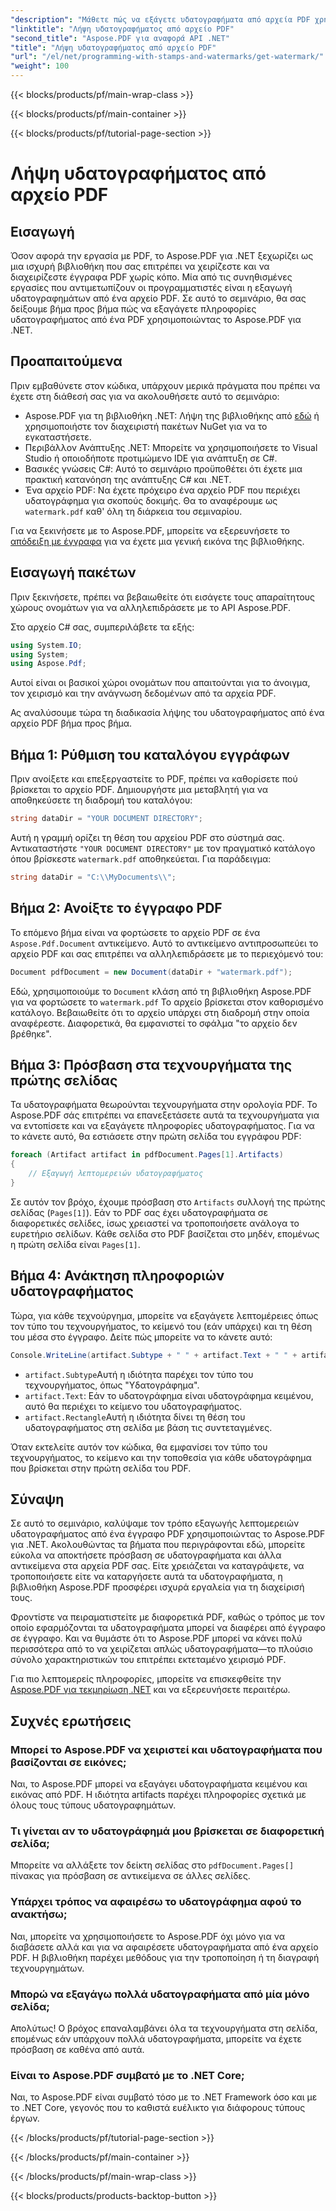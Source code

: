 ```yaml
---
"description": "Μάθετε πώς να εξάγετε υδατογραφήματα από αρχεία PDF χρησιμοποιώντας το Aspose.PDF για .NET με έναν οδηγό βήμα προς βήμα. Λεπτομερές σεμινάριο για την εξαγωγή υδατογραφήματος."
"linktitle": "Λήψη υδατογραφήματος από αρχείο PDF"
"second_title": "Aspose.PDF για αναφορά API .NET"
"title": "Λήψη υδατογραφήματος από αρχείο PDF"
"url": "/el/net/programming-with-stamps-and-watermarks/get-watermark/"
"weight": 100
---
```


{{< blocks/products/pf/main-wrap-class >}}

{{< blocks/products/pf/main-container >}}

{{< blocks/products/pf/tutorial-page-section >}}

# Λήψη υδατογραφήματος από αρχείο PDF

## Εισαγωγή

Όσον αφορά την εργασία με PDF, το Aspose.PDF για .NET ξεχωρίζει ως μια ισχυρή βιβλιοθήκη που σας επιτρέπει να χειρίζεστε και να διαχειρίζεστε έγγραφα PDF χωρίς κόπο. Μία από τις συνηθισμένες εργασίες που αντιμετωπίζουν οι προγραμματιστές είναι η εξαγωγή υδατογραφημάτων από ένα αρχείο PDF. Σε αυτό το σεμινάριο, θα σας δείξουμε βήμα προς βήμα πώς να εξαγάγετε πληροφορίες υδατογραφήματος από ένα PDF χρησιμοποιώντας το Aspose.PDF για .NET.

## Προαπαιτούμενα

Πριν εμβαθύνετε στον κώδικα, υπάρχουν μερικά πράγματα που πρέπει να έχετε στη διάθεσή σας για να ακολουθήσετε αυτό το σεμινάριο:

- Aspose.PDF για τη βιβλιοθήκη .NET: Λήψη της βιβλιοθήκης από [εδώ](https://releases.aspose.com/pdf/net/) ή χρησιμοποιήστε τον διαχειριστή πακέτων NuGet για να το εγκαταστήσετε.
- Περιβάλλον Ανάπτυξης .NET: Μπορείτε να χρησιμοποιήσετε το Visual Studio ή οποιοδήποτε προτιμώμενο IDE για ανάπτυξη σε C#.
- Βασικές γνώσεις C#: Αυτό το σεμινάριο προϋποθέτει ότι έχετε μια πρακτική κατανόηση της ανάπτυξης C# και .NET.
- Ένα αρχείο PDF: Να έχετε πρόχειρο ένα αρχείο PDF που περιέχει υδατογράφημα για σκοπούς δοκιμής. Θα το αναφέρουμε ως `watermark.pdf` καθ' όλη τη διάρκεια του σεμιναρίου.

Για να ξεκινήσετε με το Aspose.PDF, μπορείτε να εξερευνήσετε το [απόδειξη με έγγραφα](https://reference.aspose.com/pdf/net/) για να έχετε μια γενική εικόνα της βιβλιοθήκης.

## Εισαγωγή πακέτων

Πριν ξεκινήσετε, πρέπει να βεβαιωθείτε ότι εισάγετε τους απαραίτητους χώρους ονομάτων για να αλληλεπιδράσετε με το API Aspose.PDF. 

Στο αρχείο C# σας, συμπεριλάβετε τα εξής:

```csharp
using System.IO;
using System;
using Aspose.Pdf;
```

Αυτοί είναι οι βασικοί χώροι ονομάτων που απαιτούνται για το άνοιγμα, τον χειρισμό και την ανάγνωση δεδομένων από τα αρχεία PDF.

Ας αναλύσουμε τώρα τη διαδικασία λήψης του υδατογραφήματος από ένα αρχείο PDF βήμα προς βήμα.

## Βήμα 1: Ρύθμιση του καταλόγου εγγράφων

Πριν ανοίξετε και επεξεργαστείτε το PDF, πρέπει να καθορίσετε πού βρίσκεται το αρχείο PDF. Δημιουργήστε μια μεταβλητή για να αποθηκεύσετε τη διαδρομή του καταλόγου:

```csharp
string dataDir = "YOUR DOCUMENT DIRECTORY";
```

Αυτή η γραμμή ορίζει τη θέση του αρχείου PDF στο σύστημά σας. Αντικαταστήστε `"YOUR DOCUMENT DIRECTORY"` με τον πραγματικό κατάλογο όπου βρίσκεστε `watermark.pdf` αποθηκεύεται. Για παράδειγμα:

```csharp
string dataDir = "C:\\MyDocuments\\";
```

## Βήμα 2: Ανοίξτε το έγγραφο PDF

Το επόμενο βήμα είναι να φορτώσετε το αρχείο PDF σε ένα `Aspose.Pdf.Document` αντικείμενο. Αυτό το αντικείμενο αντιπροσωπεύει το αρχείο PDF και σας επιτρέπει να αλληλεπιδράσετε με το περιεχόμενό του:

```csharp
Document pdfDocument = new Document(dataDir + "watermark.pdf");
```

Εδώ, χρησιμοποιούμε το `Document` κλάση από τη βιβλιοθήκη Aspose.PDF για να φορτώσετε το `watermark.pdf` Το αρχείο βρίσκεται στον καθορισμένο κατάλογο. Βεβαιωθείτε ότι το αρχείο υπάρχει στη διαδρομή στην οποία αναφέρεστε. Διαφορετικά, θα εμφανιστεί το σφάλμα "το αρχείο δεν βρέθηκε".

## Βήμα 3: Πρόσβαση στα τεχνουργήματα της πρώτης σελίδας

Τα υδατογραφήματα θεωρούνται τεχνουργήματα στην ορολογία PDF. Το Aspose.PDF σάς επιτρέπει να επανεξετάσετε αυτά τα τεχνουργήματα για να εντοπίσετε και να εξαγάγετε πληροφορίες υδατογραφήματος. Για να το κάνετε αυτό, θα εστιάσετε στην πρώτη σελίδα του εγγράφου PDF:

```csharp
foreach (Artifact artifact in pdfDocument.Pages[1].Artifacts)
{
    // Εξαγωγή λεπτομερειών υδατογραφήματος
}
```

Σε αυτόν τον βρόχο, έχουμε πρόσβαση στο `Artifacts` συλλογή της πρώτης σελίδας (`Pages[1]`). Εάν το PDF σας έχει υδατογραφήματα σε διαφορετικές σελίδες, ίσως χρειαστεί να τροποποιήσετε ανάλογα το ευρετήριο σελίδων. Κάθε σελίδα στο PDF βασίζεται στο μηδέν, επομένως η πρώτη σελίδα είναι `Pages[1]`.

## Βήμα 4: Ανάκτηση πληροφοριών υδατογραφήματος

Τώρα, για κάθε τεχνούργημα, μπορείτε να εξαγάγετε λεπτομέρειες όπως τον τύπο του τεχνουργήματος, το κείμενό του (εάν υπάρχει) και τη θέση του μέσα στο έγγραφο. Δείτε πώς μπορείτε να το κάνετε αυτό:

```csharp
Console.WriteLine(artifact.Subtype + " " + artifact.Text + " " + artifact.Rectangle);
```

- `artifact.Subtype`Αυτή η ιδιότητα παρέχει τον τύπο του τεχνουργήματος, όπως "Υδατογράφημα".
- `artifact.Text`: Εάν το υδατογράφημα είναι υδατογράφημα κειμένου, αυτό θα περιέχει το κείμενο του υδατογραφήματος.
- `artifact.Rectangle`Αυτή η ιδιότητα δίνει τη θέση του υδατογραφήματος στη σελίδα με βάση τις συντεταγμένες.

Όταν εκτελείτε αυτόν τον κώδικα, θα εμφανίσει τον τύπο του τεχνουργήματος, το κείμενο και την τοποθεσία για κάθε υδατογράφημα που βρίσκεται στην πρώτη σελίδα του PDF.

## Σύναψη

Σε αυτό το σεμινάριο, καλύψαμε τον τρόπο εξαγωγής λεπτομερειών υδατογραφήματος από ένα έγγραφο PDF χρησιμοποιώντας το Aspose.PDF για .NET. Ακολουθώντας τα βήματα που περιγράφονται εδώ, μπορείτε εύκολα να αποκτήσετε πρόσβαση σε υδατογραφήματα και άλλα αντικείμενα στα αρχεία PDF σας. Είτε χρειάζεται να καταγράψετε, να τροποποιήσετε είτε να καταργήσετε αυτά τα υδατογραφήματα, η βιβλιοθήκη Aspose.PDF προσφέρει ισχυρά εργαλεία για τη διαχείρισή τους.

Φροντίστε να πειραματιστείτε με διαφορετικά PDF, καθώς ο τρόπος με τον οποίο εφαρμόζονται τα υδατογραφήματα μπορεί να διαφέρει από έγγραφο σε έγγραφο. Και να θυμάστε ότι το Aspose.PDF μπορεί να κάνει πολύ περισσότερα από το να χειρίζεται απλώς υδατογραφήματα—το πλούσιο σύνολο χαρακτηριστικών του επιτρέπει εκτεταμένο χειρισμό PDF.

Για πιο λεπτομερείς πληροφορίες, μπορείτε να επισκεφθείτε την [Aspose.PDF για τεκμηρίωση .NET](https://reference.aspose.com/pdf/net/) και να εξερευνήσετε περαιτέρω.

## Συχνές ερωτήσεις

### Μπορεί το Aspose.PDF να χειριστεί και υδατογραφήματα που βασίζονται σε εικόνες;
Ναι, το Aspose.PDF μπορεί να εξαγάγει υδατογραφήματα κειμένου και εικόνας από PDF. Η ιδιότητα artifacts παρέχει πληροφορίες σχετικά με όλους τους τύπους υδατογραφημάτων.

### Τι γίνεται αν το υδατογράφημά μου βρίσκεται σε διαφορετική σελίδα;
Μπορείτε να αλλάξετε τον δείκτη σελίδας στο `pdfDocument.Pages[]` πίνακας για πρόσβαση σε αντικείμενα σε άλλες σελίδες.

### Υπάρχει τρόπος να αφαιρέσω το υδατογράφημα αφού το ανακτήσω;
Ναι, μπορείτε να χρησιμοποιήσετε το Aspose.PDF όχι μόνο για να διαβάσετε αλλά και για να αφαιρέσετε υδατογραφήματα από ένα αρχείο PDF. Η βιβλιοθήκη παρέχει μεθόδους για την τροποποίηση ή τη διαγραφή τεχνουργημάτων.

### Μπορώ να εξαγάγω πολλά υδατογραφήματα από μία μόνο σελίδα;
Απολύτως! Ο βρόχος επαναλαμβάνει όλα τα τεχνουργήματα στη σελίδα, επομένως εάν υπάρχουν πολλά υδατογραφήματα, μπορείτε να έχετε πρόσβαση σε καθένα από αυτά.

### Είναι το Aspose.PDF συμβατό με το .NET Core;
Ναι, το Aspose.PDF είναι συμβατό τόσο με το .NET Framework όσο και με το .NET Core, γεγονός που το καθιστά ευέλικτο για διάφορους τύπους έργων.

{{< /blocks/products/pf/tutorial-page-section >}}

{{< /blocks/products/pf/main-container >}}

{{< /blocks/products/pf/main-wrap-class >}}

{{< blocks/products/products-backtop-button >}}
